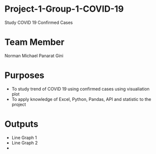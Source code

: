 # Project-1-Group-1-COVID-19
Study COVID 19 Confirmed Cases

# Team Member
Norman
Michael
Panarat
Gini

# Purposes
- To study trend of COVID 19 using confirmed cases using visualiation plot
- To apply knowledge of Excel, Python, Pandas, API and statistic to the project

# Outputs
- Line Graph 1 
- Line Graph 2
- 
